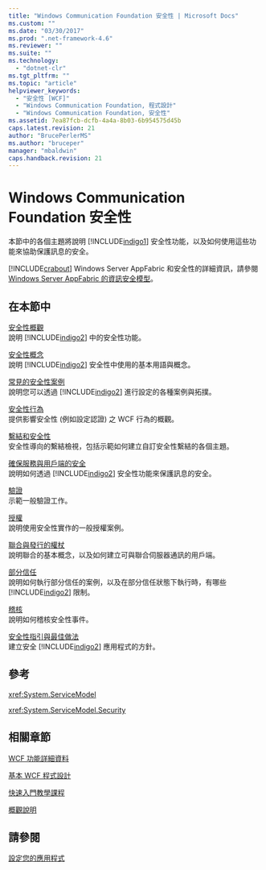 ```yaml
---
title: "Windows Communication Foundation 安全性 | Microsoft Docs"
ms.custom: ""
ms.date: "03/30/2017"
ms.prod: ".net-framework-4.6"
ms.reviewer: ""
ms.suite: ""
ms.technology: 
  - "dotnet-clr"
ms.tgt_pltfrm: ""
ms.topic: "article"
helpviewer_keywords: 
  - "安全性 [WCF]"
  - "Windows Communication Foundation, 程式設計"
  - "Windows Communication Foundation, 安全性"
ms.assetid: 7ea87fcb-dcfb-4a4a-8b03-6b954575d45b
caps.latest.revision: 21
author: "BrucePerlerMS"
ms.author: "bruceper"
manager: "mbaldwin"
caps.handback.revision: 21
---
```

# Windows Communication Foundation 安全性
本節中的各個主題將說明 [!INCLUDE[indigo1](../../../../includes/indigo1-md.md)] 安全性功能，以及如何使用這些功能來協助保護訊息的安全。  
  
 [!INCLUDE[crabout](../../../../includes/crabout-md.md)] Windows Server AppFabric 和安全性的詳細資訊，請參閱 [Windows Server AppFabric 的資訊安全模型](http://go.microsoft.com/fwlink/?LinkID=201279&clcid=0x409)。  
  
## 在本節中  
 [安全性概觀](../../../../docs/framework/wcf/feature-details/security-overview.md)  
 說明 [!INCLUDE[indigo2](../../../../includes/indigo2-md.md)] 中的安全性功能。  
  
 [安全性概念](../../../../docs/framework/wcf/feature-details/security-concepts.md)  
 說明 [!INCLUDE[indigo2](../../../../includes/indigo2-md.md)] 安全性中使用的基本用語與概念。  
  
 [常見的安全性案例](../../../../docs/framework/wcf/feature-details/common-security-scenarios.md)  
 說明您可以透過 [!INCLUDE[indigo2](../../../../includes/indigo2-md.md)] 進行設定的各種案例與拓撲。  
  
 [安全性行為](../../../../docs/framework/wcf/feature-details/security-behaviors-in-wcf.md)  
 提供影響安全性 \(例如設定認證\) 之 WCF 行為的概觀。  
  
 [繫結和安全性](../../../../docs/framework/wcf/feature-details/bindings-and-security.md)  
 安全性導向的繫結檢視，包括示範如何建立自訂安全性繫結的各個主題。  
  
 [確保服務與用戶端的安全](../../../../docs/framework/wcf/feature-details/securing-services-and-clients.md)  
 說明如何透過 [!INCLUDE[indigo2](../../../../includes/indigo2-md.md)] 安全性功能來保護訊息的安全。  
  
 [驗證](../../../../docs/framework/wcf/feature-details/authentication-in-wcf.md)  
 示範一般驗證工作。  
  
 [授權](../../../../docs/framework/wcf/feature-details/authorization-in-wcf.md)  
 說明使用安全性實作的一般授權案例。  
  
 [聯合與發行的權杖](../../../../docs/framework/wcf/feature-details/federation-and-issued-tokens.md)  
 說明聯合的基本概念，以及如何建立可與聯合伺服器通訊的用戶端。  
  
 [部分信任](../../../../docs/framework/wcf/feature-details/partial-trust.md)  
 說明如何執行部分信任的案例，以及在部分信任狀態下執行時，有哪些 [!INCLUDE[indigo2](../../../../includes/indigo2-md.md)] 限制。  
  
 [稽核](../../../../docs/framework/wcf/feature-details/auditing-security-events.md)  
 說明如何稽核安全性事件。  
  
 [安全性指引與最佳做法](../../../../docs/framework/wcf/feature-details/security-guidance-and-best-practices.md)  
 建立安全 [!INCLUDE[indigo2](../../../../includes/indigo2-md.md)] 應用程式的方針。  
  
## 參考  
 <xref:System.ServiceModel>  
  
 <xref:System.ServiceModel.Security>  
  
## 相關章節  
 [WCF 功能詳細資料](../../../../docs/framework/wcf/feature-details/index.md)  
  
 [基本 WCF 程式設計](../../../../docs/framework/wcf/basic-wcf-programming.md)  
  
 [快速入門教學課程](../../../../docs/framework/wcf/getting-started-tutorial.md)  
  
 [概觀說明](../../../../docs/framework/wcf/conceptual-overview.md)  
  
## 請參閱  
 [設定您的應用程式](../../../../docs/framework/wcf/diagnostics/configuring-your-application.md)
